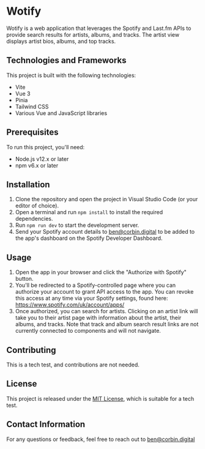 # Wotify

Wotify is a web application that leverages the Spotify and Last.fm APIs to provide search results for artists, albums, and tracks. The artist view displays artist bios, albums, and top tracks.

## Technologies and Frameworks

This project is built with the following technologies:

- Vite
- Vue 3
- Pinia
- Tailwind CSS
- Various Vue and JavaScript libraries

## Prerequisites

To run this project, you'll need:

- Node.js v12.x or later
- npm v6.x or later

## Installation

1. Clone the repository and open the project in Visual Studio Code (or your editor of choice).
2. Open a terminal and run `npm install` to install the required dependencies.
3. Run `npm run dev` to start the development server.
4. Send your Spotify account details to ben@corbin.digital to be added to the app's dashboard on the Spotify Developer Dashboard.

## Usage

1. Open the app in your browser and click the "Authorize with Spotify" button.
2. You'll be redirected to a Spotify-controlled page where you can authorize your account to grant API access to the app. You can revoke this access at any time via your Spotify settings, found here: https://www.spotify.com/uk/account/apps/
3. Once authorized, you can search for artists. Clicking on an artist link will take you to their artist page with information about the artist, their albums, and tracks. Note that track and album search result links are not currently connected to components and will not navigate.


## Contributing

This is a tech test, and contributions are not needed.

## License

This project is released under the [MIT License](https://choosealicense.com/licenses/mit/), which is suitable for a tech test.

## Contact Information

For any questions or feedback, feel free to reach out to ben@corbin.digital